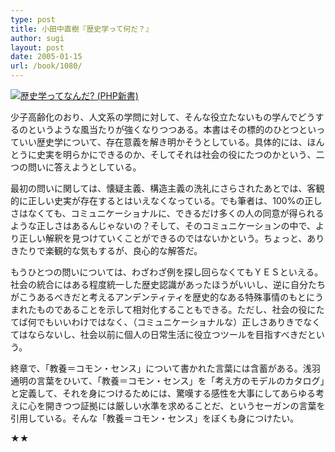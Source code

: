 ```yaml
---
type: post
title: 小田中直樹『歴史学って何だ？』
author: sugi
layout: post
date: 2005-01-15
url: /book/1080/
---
```

<a href="http://www.amazon.co.jp/exec/obidos/ASIN/4569632696/chezsugi-22/ref=nosim/" name="amazletlink" target="_blank"><img src="http://ecx.images-amazon.com/images/I/419HBRVDAPL.jpg" alt="歴史学ってなんだ? (PHP新書)" style="border: none;" class="alignleft"/></a>

少子高齢化のおり、人文系の学問に対して、そんな役立たないもの学んでどうするのというような風当たりが強くなりつつある。本書はその標的のひとつといっていい歴史学について、存在意義を解き明かそうとしている。具体的には、ほんとうに史実を明らかにできるのか、そしてそれは社会の役にたつのかという、二つの問いに答えようとしている。

最初の問いに関しては、懐疑主義、構造主義の洗礼にさらされたあとでは、客観的に正しい史実が存在するとはいえなくなっている。でも筆者は、100%の正しさはなくても、コミュニケーショナルに、できるだけ多くの人の同意が得られるような正しさはあるんじゃないの？そして、そのコミュニケーションの中で、より正しい解釈を見つけていくことができるのではないかという。ちょっと、ありきたりで楽観的な気もするが、良心的な解答だ。

もうひとつの問いについては、わざわざ例を探し回らなくてもＹＥＳといえる。社会の統合にはある程度統一した歴史認識があったほうがいいし、逆に自分たちがこうあるべきだと考えるアンデンティティを歴史的なある特殊事情のもとにうまれたものであることを示して相対化することもできる。ただし、社会の役にたてば何でもいいわけではなく、（コミュニケーショナルな）正しさありきでなくてはならないし、社会以前に個人の日常生活に役立つツールを目指すべきだという。

終章で、「教養＝コモン・センス」について書かれた言葉には含蓄がある。浅羽通明の言葉をひいて、「教養＝コモン・センス」を「考え方のモデルのカタログ」と定義して、それを身につけるためには、驚嘆する感性を大事にしてあらゆる考えに心を開きつつ証拠には厳しい水準を求めることだ、というセーガンの言葉を引用している。そんな「教養＝コモン・センス」をぼくも身につけたい。

★★

